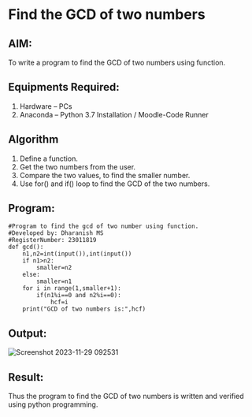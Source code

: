 # Find the GCD of two numbers

## AIM:
To write a program to find the GCD of two numbers using function.

## Equipments Required:
1. Hardware – PCs
2. Anaconda – Python 3.7 Installation / Moodle-Code Runner

## Algorithm
1. Define a function.
2. Get the two numbers from the user.
3. Compare the two values, to find the smaller number.
4. Use for() and if() loop to find the GCD of the two numbers.

## Program:
```
#Program to find the gcd of two number using function.
#Developed by: Dharanish MS 
#RegisterNumber: 23011819
def gcd():
    n1,n2=int(input()),int(input())
    if n1>n2:
        smaller=n2
    else:
        smaller=n1
    for i in range(1,smaller+1):
        if(n1%i==0 and n2%i==0):
            hcf=i
    print("GCD of two numbers is:",hcf)     
```

## Output:
![Screenshot 2023-11-29 092531](https://github.com/MSDharanish-23011819/GCD-of-two-numbers/assets/147139454/1696a06a-fcab-46dd-b085-43888cff9ded)

## Result:
Thus the program to find the GCD of two numbers is written and verified using python programming.
